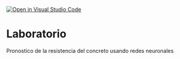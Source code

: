 [![Open in Visual Studio Code](https://classroom.github.com/assets/open-in-vscode-c66648af7eb3fe8bc4f294546bfd86ef473780cde1dea487d3c4ff354943c9ae.svg)](https://classroom.github.com/online_ide?assignment_repo_id=9551111&assignment_repo_type=AssignmentRepo)
# Laboratorio
Pronostico de la resistencia del concreto usando redes neuronales
